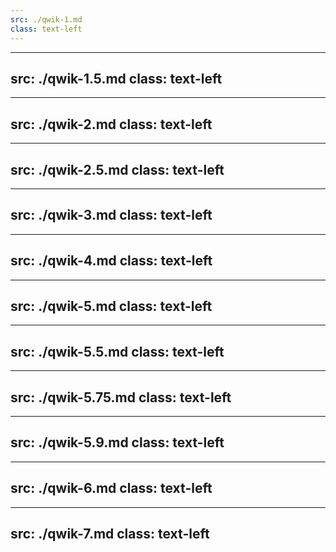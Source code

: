 ```yaml
---
src: ./qwik-1.md
class: text-left
---
```


---
src: ./qwik-1.5.md
class: text-left
---

---
src: ./qwik-2.md
class: text-left
---

---
src: ./qwik-2.5.md
class: text-left
---

---
src: ./qwik-3.md
class: text-left
---

---
src: ./qwik-4.md
class: text-left
---

---
src: ./qwik-5.md
class: text-left
---

---
src: ./qwik-5.5.md
class: text-left
---

---
src: ./qwik-5.75.md
class: text-left
---

---
src: ./qwik-5.9.md
class: text-left
---

---
src: ./qwik-6.md
class: text-left
---

---
src: ./qwik-7.md
class: text-left
---